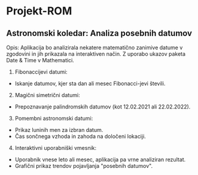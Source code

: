# Projekt-ROM
## Astronomski koledar: Analiza posebnih datumov
Opis:
Aplikacija bo analizirala nekatere matematično zanimive datume v zgodovini in jih prikazala na interaktiven način. Z uporabo ukazov paketa Date & Time v Mathematici.

1. Fibonaccijevi datumi:
  - Iskanje datumov, kjer sta dan ali mesec Fibonacci-jevi števili.
2. Magični simetrični datumi:
  - Prepoznavanje palindromskih datumov (kot 12.02.2021 ali 22.02.2022).
3. Pomembni astronomski datumi:
  - Prikaz luninih men za izbran datum.
  - Čas sončnega vzhoda in zahoda na določeni lokaciji.
4. Interaktivni uporabniški vmesnik:
  - Uporabnik vnese leto ali mesec, aplikacija pa vrne analiziran rezultat.
  - Grafični prikaz trendov pojavljanja "posebnih datumov".

